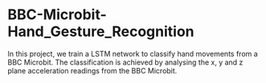 # BBC-Microbit-Hand_Gesture_Recognition
 In this project, we train a LSTM network to classify hand movements from a BBC Microbit. The classification is achieved by analysing the x, y and z plane acceleration readings from the BBC Microbit.

 